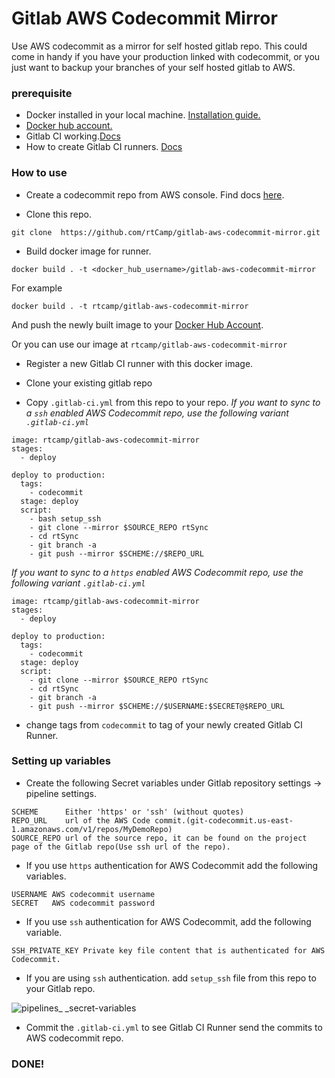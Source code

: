 # Gitlab AWS Codecommit Mirror
Use AWS codecommit as a mirror for self hosted gitlab repo. This could come in handy if you have your production linked with codecommit, or you just want to backup your branches of your self hosted gitlab to AWS.


### prerequisite
* Docker installed in your local machine. [Installation guide.](https://docs.docker.com/engine/installation/)
* [Docker hub account.](https://hub.docker.com)
* Gitlab CI working.[Docs](https://about.gitlab.com/gitlab-ci/)
* How to create Gitlab CI runners. [Docs](https://docs.gitlab.com/ee/ci/runners/README.html)

### How to use
* Create a codecommit repo from AWS console. Find docs [here](http://docs.aws.amazon.com/codecommit/latest/userguide/setting-up-gc.html).

* Clone this repo.
```
git clone  https://github.com/rtCamp/gitlab-aws-codecommit-mirror.git
```

* Build docker image for runner.
```
docker build . -t <docker_hub_username>/gitlab-aws-codecommit-mirror
```
For example 
```
docker build . -t rtcamp/gitlab-aws-codecommit-mirror
```
And push the newly built image to your [Docker Hub Account](https://hub.docker.com).

Or you can use our image at `rtcamp/gitlab-aws-codecommit-mirror`

* Register a new Gitlab CI runner with this docker image.

* Clone your existing gitlab repo
* Copy `.gitlab-ci.yml` from this repo to your repo.
_If you want to sync to a `ssh` enabled AWS Codecommit repo, use the following variant `.gitlab-ci.yml`_
```
image: rtcamp/gitlab-aws-codecommit-mirror
stages:
  - deploy

deploy to production:
  tags:
    - codecommit
  stage: deploy
  script:
    - bash setup_ssh
    - git clone --mirror $SOURCE_REPO rtSync
    - cd rtSync
    - git branch -a
    - git push --mirror $SCHEME://$REPO_URL
```
_If you want to sync to a `https` enabled AWS Codecommit repo, use the following variant `.gitlab-ci.yml`_
```
image: rtcamp/gitlab-aws-codecommit-mirror
stages:
  - deploy

deploy to production:
  tags:
    - codecommit
  stage: deploy
  script:
    - git clone --mirror $SOURCE_REPO rtSync
    - cd rtSync
    - git branch -a
    - git push --mirror $SCHEME://$USERNAME:$SECRET@$REPO_URL
```

* change tags from `codecommit` to tag of your newly created Gitlab CI Runner.

### Setting up variables

* Create the following Secret variables under Gitlab repository settings -> pipeline settings.
```
SCHEME	    Either 'https' or 'ssh' (without quotes)
REPO_URL    url of the AWS Code commit.(git-codecommit.us-east-1.amazonaws.com/v1/repos/MyDemoRepo)
SOURCE_REPO url of the source repo, it can be found on the project page of the Gitlab repo(Use ssh url of the repo). 
```
* If you use `https` authentication for AWS Codecommit add the following variables.
```
USERNAME AWS codecommit username
SECRET	 AWS codecommit password
```
* If you use `ssh` authentication for AWS Codecommit, add the following variable.
```
SSH_PRIVATE_KEY Private key file content that is authenticated for AWS Codecommit.
```
* If you are using `ssh` authentication. add `setup_ssh` file from this repo to your Gitlab repo.

![pipelines_ _secret-variables](https://user-images.githubusercontent.com/1140051/28919881-13c10aac-786d-11e7-99cb-a1ee9759ad8e.png)
* Commit the `.gitlab-ci.yml` to see Gitlab CI Runner send the commits to AWS codecommit repo.

### DONE!
